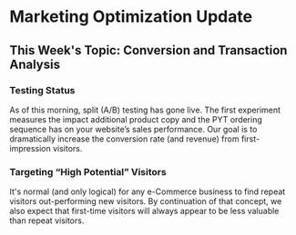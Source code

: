 # Marketing Optimization Update

  ## This Week's Topic: Conversion and Transaction Analysis

  ### Testing Status

  As of this morning, split (A/B) testing has gone live. The first experiment measures the impact additional product copy and the PYT ordering sequence has on your website’s sales performance. Our goal is to dramatically increase the conversion rate (and revenue) from first-impression visitors.

  ### Targeting “High Potential” Visitors

  It's normal (and only logical) for any e-Commerce business to find repeat visitors out-performing new visitors. By continuation of that concept, we also expect that first-time visitors will always appear to be less valuable than repeat visitors.

